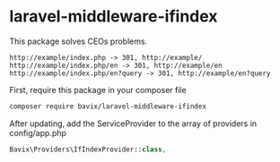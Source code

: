 # laravel-middleware-ifindex

This package solves CEOs problems. 
```
http://example/index.php -> 301, http://example/
http://example/index.php/en -> 301, http://example/en
http://example/index.php/en?query -> 301, http://example/en?query
```

First, require this package in your composer file
```bash
composer require bavix/laravel-middleware-ifindex
```

After updating, add the ServiceProvider to the array of providers in config/app.php
```php
Bavix\Providers\IfIndexProvider::class,
```
